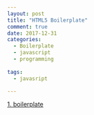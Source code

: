 ```yaml
---
layout: post
title: "HTML5 Boilerplate"
comment: true
date: 2017-12-31
categories:
  - Boilerplate
  - javascript
  - programming
    
tags:
  - javasript

---
```

  
  [1. boilerplate](http://webdir.tistory.com/450?category=561477)
  
